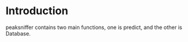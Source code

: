 # Introduction <br>
peaksniffer contains two main functions, one is predict, and the other is Database.<br>
